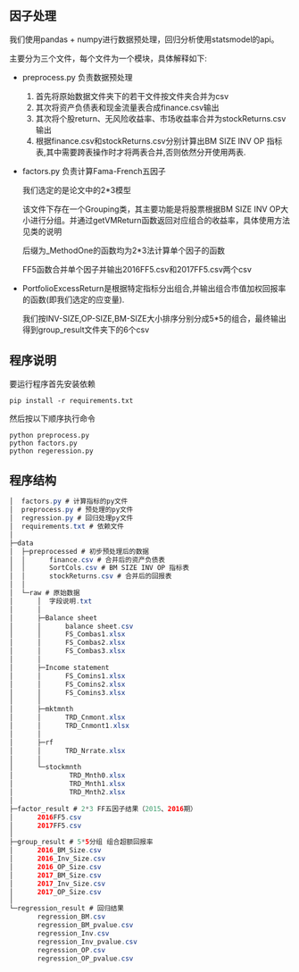 ## 因子处理
我们使用pandas + numpy进行数据预处理，回归分析使用statsmodel的api。

主要分为三个文件，每个文件为一个模块，具体解释如下:

- preprocess.py 负责数据预处理
  
  1. 首先将原始数据文件夹下的若干文件按文件夹合并为csv
  2. 其次将资产负债表和现金流量表合成finance.csv输出
  3. 其次将个股return、无风险收益率、市场收益率合并为stockReturns.csv输出
  4. 根据finance.csv和stockReturns.csv分别计算出BM SIZE INV OP 指标表,其中需要跨表操作时才将两表合并,否则依然分开使用两表.

- factors.py 负责计算Fama-French五因子
   
   我们选定的是论文中的2*3模型
   
   该文件下存在一个Grouping类，其主要功能是将股票根据BM SIZE INV OP大小进行分组。并通过getVMReturn函数返回对应组合的收益率，具体使用方法见类的说明
   
   后缀为_MethodOne的函数均为2*3法计算单个因子的函数
   
   FF5函数合并单个因子并输出2016FF5.csv和2017FF5.csv两个csv
   
- PortfolioExcessReturn是根据特定指标分出组合,并输出组合市值加权回报率的函数(即我们选定的应变量).

    我们按INV-SIZE,OP-SIZE,BM-SIZE大小排序分别分成5*5的组合，最终输出得到group_result文件夹下的6个csv
## 程序说明
要运行程序首先安装依赖
```commandline
pip install -r requirements.txt
```
然后按以下顺序执行命令
```commandline
python preprocess.py
python factors.py
python regeression.py
```

## 程序结构
```java
│  factors.py # 计算指标的py文件
│  preprocess.py # 预处理的py文件
│  regression.py # 回归处理py文件
│  requirements.txt # 依赖文件
│
├─data
│  ├─preprocessed # 初步预处理后的数据
│  │      finance.csv # 合并后的资产负债表
│  │      SortCols.csv # BM SIZE INV OP 指标表
│  │      stockReturns.csv # 合并后的回报表
│  │
│  └─raw # 原始数据
│      │  字段说明.txt
│      │
│      ├─Balance sheet
│      │      balance sheet.csv
│      │      FS_Combas1.xlsx
│      │      FS_Combas2.xlsx
│      │      FS_Combas3.xlsx
│      │
│      ├─Income statement
│      │      FS_Comins1.xlsx
│      │      FS_Comins2.xlsx
│      │      FS_Comins3.xlsx
│      │
│      ├─mktmnth
│      │      TRD_Cnmont.xlsx
│      │      TRD_Cnmont1.xlsx
│      │
│      ├─rf
│      │      TRD_Nrrate.xlsx
│      │
│      └─stockmnth
│              TRD_Mnth0.xlsx
│              TRD_Mnth1.xlsx
│              TRD_Mnth2.xlsx
│
├─factor_result # 2*3 FF五因子结果（2015、2016期）
│      2016FF5.csv
│      2017FF5.csv
│
├─group_result # 5*5分组 组合超额回报率
│      2016_BM_Size.csv
│      2016_Inv_Size.csv
│      2016_OP_Size.csv
│      2017_BM_Size.csv
│      2017_Inv_Size.csv
│      2017_OP_Size.csv
│
└─regression_result # 回归结果
       regression_BM.csv
       regression_BM_pvalue.csv
       regression_Inv.csv
       regression_Inv_pvalue.csv
       regression_OP.csv
       regression_OP_pvalue.csv

```

